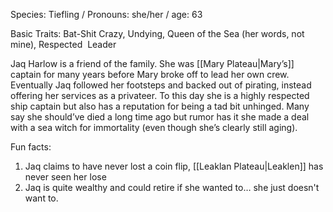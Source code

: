 Species: Tiefling / Pronouns: she/her / age: 63

Basic Traits: Bat-Shit Crazy, Undying, Queen of the Sea (her words, not mine), Respected  Leader 

Jaq Harlow is a friend of the family. She was [[Mary Plateau|Mary’s]] captain for many years before Mary broke off to lead her own crew. Eventually Jaq followed her footsteps and backed out of pirating, instead offering her services as a privateer. To this day she is a highly respected ship captain but also has a reputation for being a tad bit unhinged. Many say she should’ve died a long time ago but rumor has it she made a deal with a sea witch for immortality (even though she’s clearly still aging).

Fun facts:
1. Jaq claims to have never lost a coin flip, [[Leaklan Plateau|Leaklen]] has never seen her lose
2. Jaq is quite wealthy and could retire if she wanted to… she just doesn't want to.